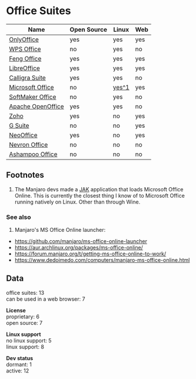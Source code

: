 # Office Suites
| Name                                                                                             | Open Source | Linux                                                                      | Web |
| ------------------------------------------------------------------------------------------------ | ----------- | -------------------------------------------------------------------------- | --- |
| [OnlyOffice](http://www.onlyoffice.com/)                                                         | yes         | yes                                                                        | yes |
| [WPS Office](https://www.wps.com/)                                                               | no          | yes                                                                        | no  |
| [Feng Office](https://www.fengoffice.com/web/)                                                   | yes         | yes                                                                        | yes |
| [LibreOffice](https://www.libreoffice.org/)                                                      | yes         | yes                                                                        | yes |
| [Calligra Suite](https://www.calligra.org/)                                                      | yes         | yes                                                                        | no  |
| [Microsoft Office](https://products.office.com/en-US/)                                           | no          | [yes^1](https://gitlab.manjaro.org/applications/ms-office-online-launcher) | yes |
| [SoftMaker Office](http://www.freeoffice.com/en/)                                                | no          | yes                                                                        | no  |
| [Apache OpenOffice](https://www.openoffice.org/)                                                 | yes         | yes                                                                        | no  |
| [Zoho](https://www.zoho.com/)                                                                    | yes         | no                                                                         | yes |
| [G Suite](https://gsuite.google.com/)                                                            | no          | no                                                                         | yes |
| [NeoOffice](https://www.neooffice.org/neojava/en/index.php)                                      | yes         | no                                                                         | yes |
| [Nevron Office](https://www.nevronoffice.com/)                                                   | no          | no                                                                         | no  |
| [Ashampoo Office](https://www.ashampoo.com/en/usd/pin/0638/office-software/Ashampoo-Office-2016) | no          | no                                                                         | no  |

## Footnotes
1. The Manjaro devs made a [JAK](https://github.com/codesardine/Jade-Application-Kit) application that loads Microsoft Office Online. This is currently the closest thing I know of to Microsoft Office running natively on Linux. Other than through Wine.

### See also
1. Manjaro's MS Office Online launcher:  
- https://github.com/manjaro/ms-office-online-launcher
- https://aur.archlinux.org/packages/ms-office-online/
- https://forum.manjaro.org/t/getting-ms-office-online-to-work/
- https://www.dedoimedo.com/computers/manjaro-ms-office-online.html

## Data
office suites: 13  
can be used in a web browser: 7

**License**  
proprietary: 6  
open source: 7  

**Linux support**  
no linux support: 5  
linux support: 8  

**Dev status**  
dormant: 1  
active: 12
